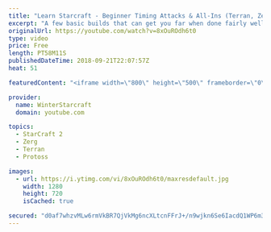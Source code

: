 ```yaml
---
title: "Learn Starcraft - Beginner Timing Attacks & All-Ins (Terran, Zerg & Protoss)"
excerpt: "A few basic builds that can get you far when done fairly well. Also important is how not to overextend and lose everything."
originalUrl: https://youtube.com/watch?v=8xOuROdh6t0
type: video
price: Free
length: PT58M11S
publishedDateTime: 2018-09-21T22:07:57Z
heat: 51

featuredContent: "<iframe width=\"800\" height=\"500\" frameborder=\"0\" src=\"https://www.youtube.com/embed/8xOuROdh6t0\" allow=\"accelerometer; autoplay; encrypted-media; gyroscope; picture-in-picture\" allowfullscreen></iframe>"

provider:
  name: WinterStarcraft
  domain: youtube.com

topics:
  - StarCraft 2
  - Zerg
  - Terran
  - Protoss

images:
  - url: https://i.ytimg.com/vi/8xOuROdh6t0/maxresdefault.jpg
    width: 1280
    height: 720
    isCached: true

secured: "d0af7whzvMLw6rmVkBR7QjVkMg6ncXLtcnFFrJ+/n9wjkn6Se6IacdQ1WP6m3TE2+AdBEYIG7ggItMG8VwuouR2xNU4vkP6raGkmHSWvkV0TKbogKMLJYTR4uVqiq01K7ESeMmBLf8qI0rFNJbDCtxB51OdcaMldAcHnLhh8Y028gXOxi+urVvMjR6Fvsf0cq9d+cnhpsAh8LeL6PqvgrLyq4cUiI46s5gmKKNqbcxVtvQeXnrXm+cgfDAcFUX8UtG1JOOH8+G08Lm8H+MxMzuNMrhfaHN4JYgcjAeTZrC403DjgkJTcJDSIAo7wusPndWOoAJYb2KlK/5BPkFSK1I5vRZKQYXPvmuMoy1FRAeYmvBZHVEmpzdGO0Sukm62X4DIZ8Aj94C7FOl4gewEj8FBbnG/l/fsUSSoNG4oYqgU=;cpZSesp81AzgIZmNlYXZ/Q=="
---
```


